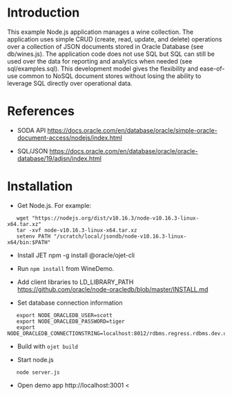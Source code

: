 
# Introduction

This example Node.js application manages a wine collection.  The
application uses simple CRUD (create, read, update, and delete)
operations over a collection of JSON documents stored in Oracle
Database (see db/wines.js).  The application code does not use SQL but
SQL can still be used over the data for reporting and analytics when
needed (see sql/examples.sql).  This development model gives the
flexibility and ease-of-use common to NoSQL document stores without
losing the ability to leverage SQL directly over operational data.

# References

* SODA API
  https://docs.oracle.com/en/database/oracle/simple-oracle-document-access/nodejs/index.html

* SQL/JSON 
  https://docs.oracle.com/en/database/oracle/oracle-database/19/adjsn/index.html  

# Installation

* Get Node.js.  For example:
~~~~
   wget "https://nodejs.org/dist/v10.16.3/node-v10.16.3-linux-x64.tar.xz"
   tar -xvf node-v10.16.3-linux-x64.tar.xz
   setenv PATH "/scratch/local/jsondb/node-v10.16.3-linux-x64/bin:$PATH"
~~~~

* Install JET
   npm -g install @oracle/ojet-cli  

* Run `npm install` from WineDemo.

* Add client libraries to LD_LIBRARY_PATH
  https://github.com/oracle/node-oracledb/blob/master/INSTALL.md

* Set database connection information

~~~~
   export NODE_ORACLEDB_USER=scott
   export NODE_ORACLEDB_PASSWORD=tiger
   export NODE_ORACLEDB_CONNECTIONSTRING=localhost:8012/rdbms.regress.rdbms.dev.us.oracle.com
~~~~

* Build with `ojet build`

* Start node.js
  
~~~~
   node server.js
~~~~

* Open demo app
  http://localhost:3001
<